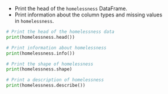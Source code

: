- Print the head of the `homelessness` DataFrame.
- Print information about the column types and missing values in `homelessness`.
```Python
# Print the head of the homelessness data
print(homelessness.head())

# Print information about homelessness
print(homelessness.info())

# Print the shape of homelessness
print(homelessness.shape)

# Print a description of homelessness
print(homelessness.describe())
```
